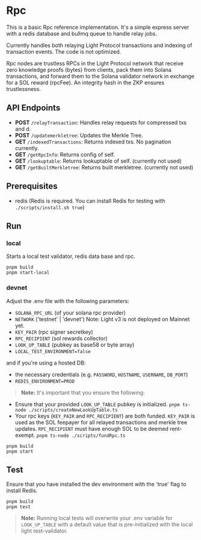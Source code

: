# Rpc

This is a basic Rpc reference implementation. It's a simple express server with a redis database and bullmq queue to handle relay jobs.

Currently handles both relaying Light Protocol transactions and indexing of transaction events. The code is not optimized.

Rpc nodes are trustless RPCs in the Light Protocol network that receive zero knowledge proofs (bytes) from clients, pack them into Solana transactions, and forward them to the Solana validator network in exchange for a SOL reward (rpcFee). An integrity hash in the ZKP ensures trustlessness.

## API Endpoints

- **POST** `/relayTransaction`: Handles relay requests for compressed txs and d.
- **POST** `/updatemerkletree`: Updates the Merkle Tree.
- **GET** `/indexedTransactions`: Returns indexed txs. No pagination currently.
- **GET** `/getRpcInfo`: Returns config of self.
- **GET** `/lookuptable`: Returns lookuptable of self. (currently not used)
- **GET** `/getBuiltMerkletree`: Returns built merkletree. (currently not used)

## Prerequisites

- redis (Redis is required. You can install Redis for testing with `./scripts/install.sh true`)

## Run

### local

Starts a local test validator, redis data base and rpc.

```
pnpm build
pnpm start-local
```

### devnet

Adjust the .env file with the following parameters:

- `SOLANA_RPC_URL` (of your solana rpc provider)
- `NETWORK` ('testnet' | 'devnet') Note: Light v3 is not deployed on Mainnet yet.
- `KEY_PAIR` (rpc signer secretkey)
- `RPC_RECIPIENT` (sol rewards collector)
- `LOOK_UP_TABLE` (pubkey as base58 or byte array)
- `LOCAL_TEST_ENVIRONMENT=false`

and if you're using a hosted DB:

- the necessary credentials (e.g. `PASSWORD`, `HOSTNAME`, `USERNAME`, `DB_PORT`)
- `REDIS_ENVIRONMENT=PROD`

> **Note:** It's important that you ensure the following:

- Ensure that your provided `LOOK_UP_TABLE` pubkey is initialized. `pnpm ts-node ./scripts/createNewLookUpTable.ts`
- Your rpc keys (`KEY_PAIR` and `RPC_RECIPIENT`) are both funded. `KEY_PAIR` is used as the SOL feepayer for all relayed transactions and merkle tree updates. `RPC_RECIPIENT` must have enough SOL to be deemed rent-exempt. `pnpm ts-node ./scripts/fundRpc.ts`

```
pnpm build
pnpm start
```

## Test

Ensure that you have installed the dev environment with the 'true' flag to install Redis.

```
pnpm build
pnpm test
```

> **Note:** Running local tests will overwrite your .env variable for `LOOK_UP_TABLE` with a default value that is pre-initialized with the local light test-validator.
